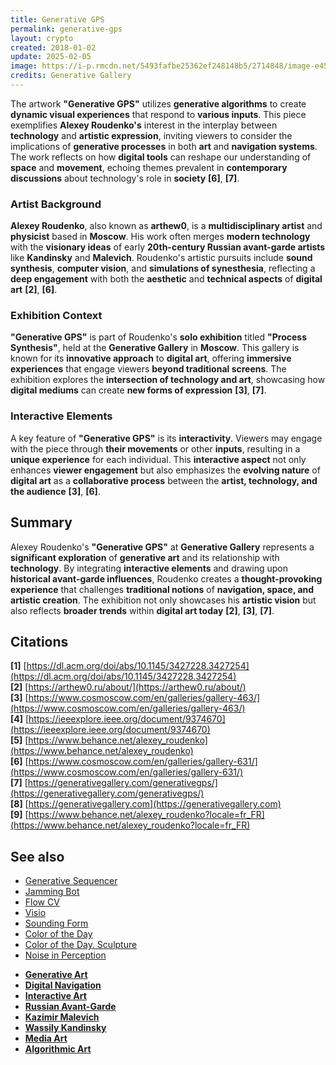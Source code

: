 ```yaml
---
title: Generative GPS
permalink: generative-gps
layout: crypto
created: 2018-01-02
update: 2025-02-05
image: https://i-p.rmcdn.net/5493fafbe25362ef248148b5/2714848/image-e45a2a2e-2a91-4b4a-8c96-74a261e4ba59.png?w=331&e=webp&nll=true&cX=19&cY=0&cW=1043&cH=1920
credits: Generative Gallery
---
```


The artwork **"Generative GPS"** utilizes **generative algorithms** to create **dynamic visual experiences** that respond to **various inputs**. This piece exemplifies **Alexey Roudenko's** interest in the interplay between **technology** and **artistic expression**, inviting viewers to consider the implications of **generative processes** in both **art** and **navigation systems**. The work reflects on how **digital tools** can reshape our understanding of **space** and **movement**, echoing themes prevalent in **contemporary discussions** about technology's role in **society** **[6]**, **[7]**.

### Artist Background

**Alexey Roudenko**, also known as **arthew0**, is a **multidisciplinary artist** and **physicist** based in **Moscow**. His work often merges **modern technology** with the **visionary ideas** of early **20th-century Russian avant-garde artists** like **Kandinsky** and **Malevich**. Roudenko's artistic pursuits include **sound synthesis**, **computer vision**, and **simulations of synesthesia**, reflecting a **deep engagement** with both the **aesthetic** and **technical aspects** of **digital art** **[2]**, **[6]**.

### Exhibition Context

**"Generative GPS"** is part of Roudenko's **solo exhibition** titled **"Process Synthesis"**, held at the **Generative Gallery** in **Moscow**. This gallery is known for its **innovative approach** to **digital art**, offering **immersive experiences** that engage viewers **beyond traditional screens**. The exhibition explores the **intersection of technology and art**, showcasing how **digital mediums** can create **new forms of expression** **[3]**, **[7]**.

### Interactive Elements

A key feature of **"Generative GPS"** is its **interactivity**. Viewers may engage with the piece through **their movements** or other **inputs**, resulting in a **unique experience** for each individual. This **interactive aspect** not only enhances **viewer engagement** but also emphasizes the **evolving nature** of **digital art** as a **collaborative process** between the **artist, technology, and the audience** **[3]**, **[6]**.

## Summary

Alexey Roudenko's **"Generative GPS"** at **Generative Gallery** represents a **significant exploration** of **generative art** and its relationship with **technology**. By integrating **interactive elements** and drawing upon **historical avant-garde influences**, Roudenko creates a **thought-provoking experience** that challenges **traditional notions** of **navigation, space, and artistic creation**. The exhibition not only showcases his **artistic vision** but also reflects **broader trends** within **digital art today** **[2]**, **[3]**, **[7]**.

## Citations

**[1]** [https://dl.acm.org/doi/abs/10.1145/3427228.3427254](https://dl.acm.org/doi/abs/10.1145/3427228.3427254)  
**[2]** [https://arthew0.ru/about/](https://arthew0.ru/about/)  
**[3]** [https://www.cosmoscow.com/en/galleries/gallery-463/](https://www.cosmoscow.com/en/galleries/gallery-463/)  
**[4]** [https://ieeexplore.ieee.org/document/9374670](https://ieeexplore.ieee.org/document/9374670)  
**[5]** [https://www.behance.net/alexey_roudenko](https://www.behance.net/alexey_roudenko)  
**[6]** [https://www.cosmoscow.com/en/galleries/gallery-631/](https://www.cosmoscow.com/en/galleries/gallery-631/)  
**[7]** [https://generativegallery.com/generativegps/](https://generativegallery.com/generativegps/)  
**[8]** [https://generativegallery.com](https://generativegallery.com)  
**[9]** [https://www.behance.net/alexey_roudenko?locale=fr_FR](https://www.behance.net/alexey_roudenko?locale=fr_FR)  

## See also

+ [Generative Sequencer](generative-sequencer)  
+ [Jamming Bot](jamming-bot)  
+ [Flow CV](flow-cv)  
+ [Visio](visio)  
+ [Sounding Form](sounding-form)  
+ [Color of the Day](color-of-the-day)  
+ [Color of the Day. Sculpture](color-of-the-day-sculpture)  
+ [Noise in Perception](noise-in-perception)
- **[Generative Art](https://en.wikipedia.org/wiki/Generative_art)**  
- **[Digital Navigation](https://en.wikipedia.org/wiki/Satellite_navigation)**  
- **[Interactive Art](https://en.wikipedia.org/wiki/Interactive_art)**  
- **[Russian Avant-Garde](https://en.wikipedia.org/wiki/Russian_Avant-Garde)**  
- **[Kazimir Malevich](https://en.wikipedia.org/wiki/Kazimir_Malevich)**  
- **[Wassily Kandinsky](https://en.wikipedia.org/wiki/Wassily_Kandinsky)**  
- **[Media Art](https://en.wikipedia.org/wiki/Media_art)**  
- **[Algorithmic Art](https://en.wikipedia.org/wiki/Algorithmic_art)**  

<!-- Prompt:  
- Не менять язык статьи, сохранять оригинальный язык.  
- Если тема оформлена как "Имя Фамилия", заголовок должен быть "Фамилия, Имя".  
- Изменить title: A Template на основной топик в статье.  
- Создать permalink: на основе title (без / пред и / после/)  
- Замени date: на created:  
- Замени update: хххх-хх-хх текущую дату в таком же формате  
- Изменить заголовок раздела "Citations" на ## Citations.  
- Оформить ссылки в разделе "Citations" в формате: **[x]** [URL](URL).  
- При ссылке на источник в тексте, использовать формат: **[x]**, **[x]**.  
- Убедиться, что номера цитат соответствуют записям в разделе "Citations".  
- Сделать номера цитат кликабельными по указанному выше формату.  
- Добавить список связанных тем в том же формате.  
- Если есть списки с годами (при условии что они не содержат длинные предложения или ссылки) - конвертируй их в таблицы.  
- Выделяй даты, места, географические названия, адреса, имена собственные **таким образом**.  
- Использовать шаблон - "[Название темы](ссылка-на-тему)" для каждого пункта.  
- Раздел ## See also должен включаться автоматически в конец статьи.  
- Результат в md коде.  
- Оставить этот Prompt после редактирования в конце кода.  
-->
